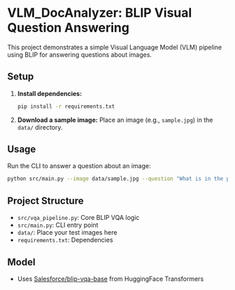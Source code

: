 # VLM_DocAnalyzer: BLIP Visual Question Answering

This project demonstrates a simple Visual Language Model (VLM) pipeline using BLIP for answering questions about images.

## Setup

1. **Install dependencies:**
   ```bash
   pip install -r requirements.txt
   ```

2. **Download a sample image:**
   Place an image (e.g., `sample.jpg`) in the `data/` directory.

## Usage

Run the CLI to answer a question about an image:

```bash
python src/main.py --image data/sample.jpg --question "What is in the picture?"
```

## Project Structure

- `src/vqa_pipeline.py`: Core BLIP VQA logic
- `src/main.py`: CLI entry point
- `data/`: Place your test images here
- `requirements.txt`: Dependencies

## Model

- Uses [Salesforce/blip-vqa-base](https://huggingface.co/Salesforce/blip-vqa-base) from HuggingFace Transformers 